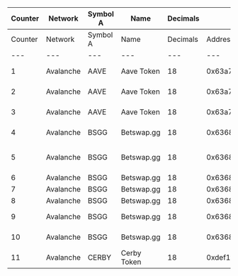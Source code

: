 Counter | Network | Symbol A | Name | Decimals | Address | Symbol B | Name | Decimals | Address | PairAddress 
--- | --- | --- | --- | --- | --- | --- | --- | --- | --- | --- 
Counter | Network | Symbol A | Name | Decimals | Address | Symbol B | Name | Decimals | Address | PairAddress 
--- | --- | --- | --- | --- | --- | --- | --- | --- | --- | --- 
1 | Avalanche | AAVE | Aave Token | 18 | 0x63a72806098Bd3D9520cC43356dD78afe5D386D9 | DAI | Dai Stablecoin | 18 | 0xd586E7F844cEa2F87f50152665BCbc2C279D8d70 | 0x865e0fdb87175ba6f5e8e8b0a07c75bb193f1d07 
2 | Avalanche | AAVE | Aave Token | 18 | 0x63a72806098Bd3D9520cC43356dD78afe5D386D9 | WAVAX | Wrapped AVAX | 18 | 0xB31f66AA3C1e785363F0875A1B74E27b85FD66c7 | 0x5fbe35bf97f54ec7ca95edbc8dfaeb21514739a7 
3 | Avalanche | AAVE | Aave Token | 18 | 0x63a72806098Bd3D9520cC43356dD78afe5D386D9 | WETH | Wrapped Ether | 18 | 0x49D5c2BdFfac6CE2BFdB6640F4F80f226bc10bAB | 0x0ca0ff7eaae72faab1df7e1a1c0afcf7d0a68dfd 
4 | Avalanche | BSGG | Betswap.gg | 18 | 0x63682bDC5f875e9bF69E201550658492C9763F89 | DAI | Dai Stablecoin | 18 | 0xd586E7F844cEa2F87f50152665BCbc2C279D8d70 | 0xc8990fd4ed2995c7e7e58eac2afa7f6c6258a786 
5 | Avalanche | BSGG | Betswap.gg | 18 | 0x63682bDC5f875e9bF69E201550658492C9763F89 | MIM | Magic Internet Money | 18 | 0x130966628846BFd36ff31a822705796e8cb8C18D | 0xb599e3cc5e7730865e74d78f2b9b67fdc627b743 
6 | Avalanche | BSGG | Betswap.gg | 18 | 0x63682bDC5f875e9bF69E201550658492C9763F89 | SUSHI | SushiToken | 18 | 0x37B608519F91f70F2EeB0e5Ed9AF4061722e4F76 | 0x20db83f261dd78f656d47e49f6ba94d05acd9404 
7 | Avalanche | BSGG | Betswap.gg | 18 | 0x63682bDC5f875e9bF69E201550658492C9763F89 | TIME | Time | 9 | 0xb54f16fB19478766A268F172C9480f8da1a7c9C3 | 0xfcf7a3bde63fd065bb23544df8fe4d9ec3c4b51e 
8 | Avalanche | BSGG | Betswap.gg | 18 | 0x63682bDC5f875e9bF69E201550658492C9763F89 | USDT | Tether USD | 6 | 0xc7198437980c041c805A1EDcbA50c1Ce5db95118 | 0xe9b119fd58b0c30ed6460c6293d36f54dda68a39 
9 | Avalanche | BSGG | Betswap.gg | 18 | 0x63682bDC5f875e9bF69E201550658492C9763F89 | WAVAX | Wrapped AVAX | 18 | 0xB31f66AA3C1e785363F0875A1B74E27b85FD66c7 | 0x9e163143f6eedd99388295e9f2b60a71303e0c90 
10 | Avalanche | BSGG | Betswap.gg | 18 | 0x63682bDC5f875e9bF69E201550658492C9763F89 | wMEMO | Wrapped Memo | 18 | 0x0da67235dD5787D67955420C84ca1cEcd4E5Bb3b | 0xc0ced84c67cbb2d49674ccb234397be8d216c3ac 
11 | Avalanche | CERBY | Cerby Token | 18 | 0xdef1fac7Bf08f173D286BbBDcBeeADe695129840 | USDC.e | USD Coin | 6 | 0xA7D7079b0FEaD91F3e65f86E8915Cb59c1a4C664 | 0x5ecfca21f29366ab9e8e1f2c7de56cdb96037c21 
